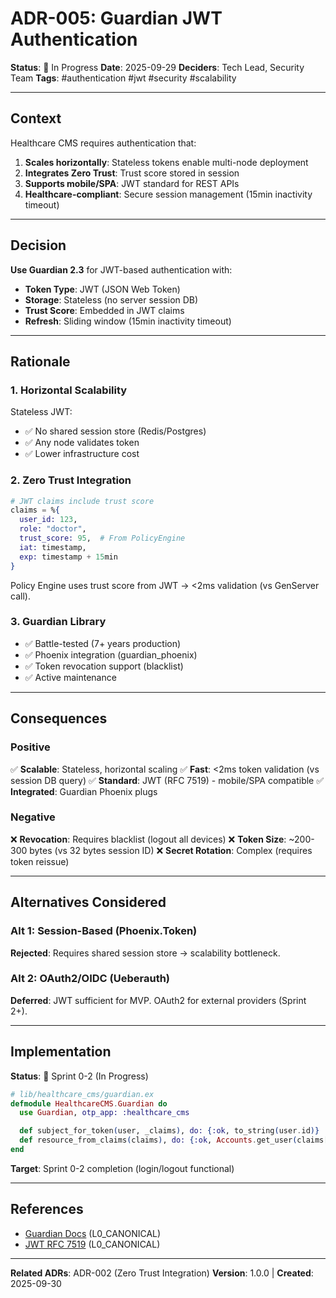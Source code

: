 # ADR-005: Guardian JWT Authentication

**Status**: 🔄 In Progress
**Date**: 2025-09-29
**Deciders**: Tech Lead, Security Team
**Tags**: #authentication #jwt #security #scalability

---

## Context

Healthcare CMS requires authentication that:

1. **Scales horizontally**: Stateless tokens enable multi-node deployment
2. **Integrates Zero Trust**: Trust score stored in session
3. **Supports mobile/SPA**: JWT standard for REST APIs
4. **Healthcare-compliant**: Secure session management (15min inactivity timeout)

---

## Decision

**Use Guardian 2.3** for JWT-based authentication with:

- **Token Type**: JWT (JSON Web Token)
- **Storage**: Stateless (no server session DB)
- **Trust Score**: Embedded in JWT claims
- **Refresh**: Sliding window (15min inactivity timeout)

---

## Rationale

### 1. Horizontal Scalability

Stateless JWT:
- ✅ No shared session store (Redis/Postgres)
- ✅ Any node validates token
- ✅ Lower infrastructure cost

### 2. Zero Trust Integration

```elixir
# JWT claims include trust score
claims = %{
  user_id: 123,
  role: "doctor",
  trust_score: 95,  # From PolicyEngine
  iat: timestamp,
  exp: timestamp + 15min
}
```

Policy Engine uses trust score from JWT → <2ms validation (vs GenServer call).

### 3. Guardian Library

- ✅ Battle-tested (7+ years production)
- ✅ Phoenix integration (guardian_phoenix)
- ✅ Token revocation support (blacklist)
- ✅ Active maintenance

---

## Consequences

### Positive

✅ **Scalable**: Stateless, horizontal scaling
✅ **Fast**: <2ms token validation (vs session DB query)
✅ **Standard**: JWT (RFC 7519) - mobile/SPA compatible
✅ **Integrated**: Guardian Phoenix plugs

### Negative

❌ **Revocation**: Requires blacklist (logout all devices)
❌ **Token Size**: ~200-300 bytes (vs 32 bytes session ID)
❌ **Secret Rotation**: Complex (requires token reissue)

---

## Alternatives Considered

### Alt 1: Session-Based (Phoenix.Token)

**Rejected**: Requires shared session store → scalability bottleneck.

### Alt 2: OAuth2/OIDC (Ueberauth)

**Deferred**: JWT sufficient for MVP. OAuth2 for external providers (Sprint 2+).

---

## Implementation

**Status**: 🔄 Sprint 0-2 (In Progress)

```elixir
# lib/healthcare_cms/guardian.ex
defmodule HealthcareCMS.Guardian do
  use Guardian, otp_app: :healthcare_cms

  def subject_for_token(user, _claims), do: {:ok, to_string(user.id)}
  def resource_from_claims(claims), do: {:ok, Accounts.get_user(claims["sub"])}
end
```

**Target**: Sprint 0-2 completion (login/logout functional)

---

## References

- [Guardian Docs](https://hexdocs.pm/guardian) (L0_CANONICAL)
- [JWT RFC 7519](https://tools.ietf.org/html/rfc7519) (L0_CANONICAL)

---

**Related ADRs**: ADR-002 (Zero Trust Integration)
**Version**: 1.0.0 | **Created**: 2025-09-30
